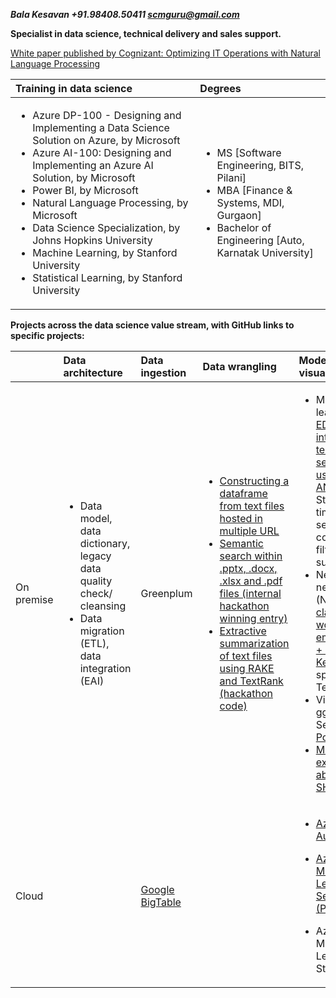 ***Bala Kesavan +91.98408.50411 scmguru@gmail.com***

**Specialist in data science, technical delivery and sales support.**

[White paper published by Cognizant: Optimizing IT Operations with Natural Language Processing](https://www.cognizant.com/whitepapers/optimizing-it-operations-with-natural-language-processing-codex4914.pdf)
  
| Training in data science | Degrees |
| :------------ | :------------ |
| <ul><li>Azure DP-100 - Designing and Implementing a Data Science Solution on Azure, by Microsoft</li><li>Azure AI-100: Designing and Implementing an Azure AI Solution, by Microsoft</li><li>Power BI, by Microsoft</li><li>Natural Language Processing, by Microsoft</li><li>Data Science Specialization, by Johns Hopkins University</li><li>Machine Learning, by Stanford University</li><li>Statistical Learning, by Stanford University</li></ul> | <ul><li>MS [Software Engineering, BITS, Pilani]</li><li>MBA [Finance & Systems, MDI, Gurgaon]</li><li>Bachelor of Engineering [Auto, Karnatak University]</li></ul> |


**Projects across the data science value stream, with GitHub links to specific projects:**  
  
|	 | Data architecture | Data ingestion |	Data wrangling	| Modelling & visualization |	Deployment |
| :------------ | :------------ | :------------ | :------------ | :------------ | :------------ |
| On premise | <ul><li> Data model, data dictionary, legacy data quality check/ cleansing </li><li> Data migration (ETL), data integration (EAI) </li></ul> | Greenplum | <ul><li> [Constructing a dataframe from text files hosted in multiple URL](https://github.com/balawillgetyou/dy/blob/master/dataPipeline20191201.ipynb) </li><li> [Semantic search within .pptx, .docx, .xlsx and .pdf files (internal hackathon winning entry)](https://github.com/balawillgetyou/dy/blob/master/KMSummarizationLoadingMultipleFormats20181219.pdf) </li><li> [Extractive summarization of text files using RAKE and TextRank (hackathon code)](https://github.com/balawillgetyou/dy/blob/master/InformationRetrievalSummarizationSamples20181204.pdf) </li></ul> | <ul><li>Machine learning: [EDA, interaction terms, model selection using ANOVA](https://github.com/balawillgetyou/dy/blob/master/GoldmanSachs20180214.pdf), Stacking, time series, sentiment, collaborative filtering, survival</li><li>Neural networks (NLP): [Text classifier w/ word embedding + LSTM + Keras](https://github.com/balawillgetyou/dy/blob/master/LSTMGloVeTextClassifier20190927.ipynb), spaCy, Tensorflow </li><li>Visualization: ggplot, Seaborn, [Power BI](https://github.com/balawillgetyou/dy/blob/master/PowerBIBalaDemo.pdf)</li><li>[Model explain-ability (LIME, SHAP)](https://github.com/balawillgetyou/dy/blob/master/ExplainPredictionsLIMESHAPAmexAV.pdf)</li></ul> | <ul><li>[Semantic search w/ custom word embedding + .NET DLL + SharePoint](https://github.com/balawillgetyou/dy/blob/master/SemanticSearch20191126.pdf) </li><li>Python (Plotly + ReactJS +  Flask) Web app</li></ul> |
| Cloud |  | [Google BigTable](https://github.com/balawillgetyou/dy/blob/master/GoogleBigTableSQL.ipynb) |  | <ul><li>[Azure AutoML](https://github.com/balawillgetyou/dy/blob/master/utf-8''Azure%20AutoML%20with%20Amex%20data.ipynb)</li></ul><ul><li>[Azure Machine Learning Service (Python)](https://github.com/balawillgetyou/dy/blob/master/AmexMarketing20191029.ipynb)</li></ul><ul><li>Azure Machine Learning Studio (R)</li></ul> | <ul><li>[Azure REST API, using Docker containers](https://github.com/balawillgetyou/dy/blob/master/AmexMarketing20191029.ipynb)</li></ul><ul><li>R Shiny Web app</li></ul> |



